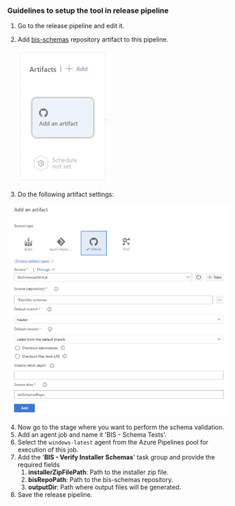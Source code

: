 ### Guidelines to setup the tool in release pipeline

1. Go to the release pipeline and edit it.
2. Add [bis-schemas](https://github.com/iTwin/bis-schemas) repository artifact to this pipeline.

   ![Add Artifact](./media/add-bis-schemas-repo-artifact.png)

3. Do the following artifact settings:

  ![Artifact Settings](./media/bis-schema-repo-artifact-settings.png)

4. Now go to the stage where you want to perform the schema validation.
5. Add an agent job and name it 'BIS - Schema Tests'.
6. Select the `windows-latest` agent from the Azure Pipelines pool for execution of this job.
7. Add the '**BIS - Verify Installer Schemas**' task group and provide the required fields
   1. **installerZipFilePath**: Path to the installer zip file.
   2. **bisRepoPath**: Path to the bis-schemas repository.
   3. **outputDir**: Path where output files will be generated.
8. Save the release pipeline.
